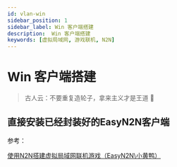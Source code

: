 ```yaml
---
id: vlan-win
sidebar_position: 1
sidebar_label: Win 客户端搭建
description:  Win 客户端搭建
keywords: [虚拟局域网, 游戏联机, N2N]
---
```


# Win 客户端搭建

> 古人云：不要重复造轮子，拿来主义才是王道 🐶

## 直接安装已经封装好的EasyN2N客户端

参考：

[使用N2N搭建虚拟局域网联机游戏（EasyN2N\小黄鸭）](https://bugxia.com/525.html)
